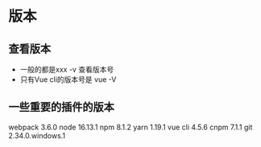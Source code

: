 # 版本

## 查看版本

* 一般的都是xxx -v 查看版本号
* 只有Vue cli的版本号是 vue -V

## 一些重要的插件的版本

webpack 3.6.0
node 16.13.1
npm 8.1.2
yarn 1.19.1
vue cli 4.5.6
cnpm 7.1.1
git 2.34.0.windows.1
